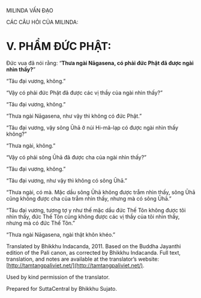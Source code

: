  

MILINDA VẤN ĐẠO

CÁC CÂU HỎI CỦA MILINDA:

# V. PHẨM ĐỨC PHẬT:

Đức vua đã nói rằng: “**Thưa ngài Nāgasena, có phải đức Phật đã được ngài nhìn thấy?**”

“Tâu đại vương, không.”

“Vậy có phải đức Phật đã được các vị thầy của ngài nhìn thấy?”

“Tâu đại vương, không.”

“Thưa ngài Nāgasena, như vậy thì không có đức Phật.”

“Tâu đại vương, vậy sông Ūhā ở núi Hi-mã-lạp có được ngài nhìn thấy không?”

“Thưa ngài, không.”

“Vậy có phải sông Ūhā đã được cha của ngài nhìn thấy?”

“Tâu đại vương, không.”

“Tâu đại vương, như vậy thì không có sông Ūhā.”

“Thưa ngài, có mà. Mặc dầu sông Ūhā không được trẫm nhìn thấy, sông Ūhā cũng không được cha của trẫm nhìn thấy, nhưng mà có sông Ūhā.”

“Tâu đại vương, tương tợ y như thế mặc dầu đức Thế Tôn không được tôi nhìn thấy, đức Thế Tôn cũng không được các vị thầy của tôi nhìn thấy, nhưng mà có đức Thế Tôn.”

“Thưa ngài Nāgasena, ngài thật khôn khéo.”

Translated by Bhikkhu Indacanda, 2011. Based on the Buddha Jayanthi edition of the Pali canon, as corrected by Bhikkhu Indacanda. Full text, translation, and notes are available at the translator’s website: [http://tamtangpaliviet.net/](http://tamtangpaliviet.net/).

Used by kind permission of the translator.

Prepared for SuttaCentral by Bhikkhu Sujato.